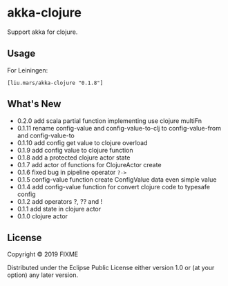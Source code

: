 # akka-clojure

Support akka for clojure. 

## Usage

For Leiningen:
```
[liu.mars/akka-clojure "0.1.8"]
```

## What's New

 - 0.2.0 add scala partial function implementing use clojure multiFn 
 - 0.1.11 rename config-value and config-value-to-clj to config-value-from and config-value-to
 - 0.1.10 add config get value to clojure overload
 - 0.1.9 add config value to clojure function 
 - 0.1.8 add a protected clojure actor state 
 - 0.1.7 add actor of functions for ClojureActor create
 - 0.1.6 fixed bug in pipeline operator `?->`
 - 0.1.5 config-value function create ConfigValue data even simple value
 - 0.1.4 add config-value function for convert clojure code to typesafe config
 - 0.1.2 add operators ?, ?? and !
 - 0.1.1 add state in clojure actor
 - 0.1.0 clojure actor

## License

Copyright © 2019 FIXME

Distributed under the Eclipse Public License either version 1.0 or (at
your option) any later version.
